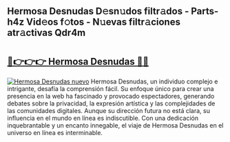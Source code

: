 ## Hermosa Desnudas D𝚎sn𝚞dos filtr𝚊dos - Parts-h4z Vid𝚎os f𝚘tos - N𝚞evas filtr𝚊ciones atr𝚊ctivas Qdr4m

# <h2><a href="http://mb7t6yi.tromn.icu/?c=Hermosa+Desnudas">🔗👉👉👉 Hermosa Desnudas 🔗🔗</a></h2>

[![Hermosa Desnudas nuevo](https://i.imgur.com/pEAQMta.gif)](http://mb7t6yi.tromn.icu/?c=Hermosa+Desnudas)
Hermosa Desnudas, un individuo complejo e intrigante, desafía la comprensión fácil. Su enfoque único para crear una presencia en la web ha fascinado y provocado espectadores, generando debates sobre la privacidad, la expresión artística y las complejidades de las comunidades digitales. Aunque su dirección futura no está clara, su influencia en el mundo en línea es indiscutible. Con una dedicación inquebrantable y un encanto innegable, el viaje de Hermosa Desnudas en el universo en línea es interminable.
